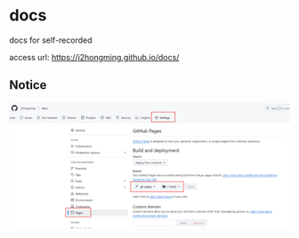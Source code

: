 # docs
docs for self-recorded

access url: https://j2hongming.github.io/docs/

## Notice
![](docs/image/github_settings.png)
